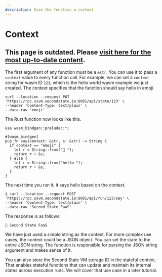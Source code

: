```yaml
---
description: Give the function a context
---
```


# Context

## This page is outdated. Please [visit here for the most up-to-date content](https://www.secondstate.io/articles/why-webassembly-server/).

The first argument of any function must be a `&str`. You can use it to pass a `context` value to every function call. For example, we can set a `context` string for wasm ID `123`, which is the hello world wasm example we just created. The context specifies that the function should say hello in emoji.

```text
curl --location --request PUT 'https://rpc.ssvm.secondstate.io:8081/api/state/123' \
--header 'Content-Type: text/plain' \
--data-raw 'emoji'
```

The Rust function now looks like this.

```text
use wasm_bindgen::prelude::*;

#[wasm_bindgen]
pub fn say(context: &str, s: &str) -> String {
  if context == "emoji" {
    let r = String::from("👋 ");
    return r + &s;
  } else {
    let r = String::from("hello ");
    return r + &s;
  }
}
```

The next time you run it, it says hello based on the context.

```text
$ curl --location --request POST 'https://rpc.ssvm.secondstate.io:8081/api/run/123/say' \
--header 'Content-Type: text/plain' \
--data-raw 'Second State FaaS'
```

The response is as follows.

```text
👋 Second State FaaS
```

We have just used a simple string as the context. For more complex use cases, the context could be a JSON object. You can set the state to the entire JSON string. The function is responsible for parsing the JSON string argument and makes sense of it.

You can also store the Second State VM storage ID in the stateful context. That enables stateful functions that can update and maintain its internal states across execution runs.  We will cover that use case in a later tutorial.



